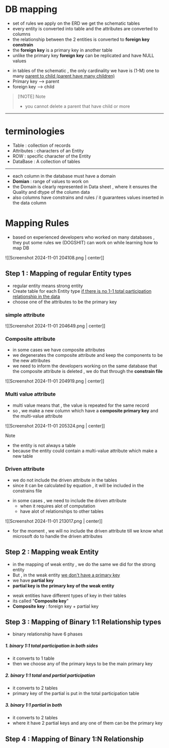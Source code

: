 # DB mapping
- set of rules we apply on the ERD we get the schematic tables
- every entity is converted into table and the attributes are converted to columns
- the relationship between the 2 entities is converted to **foreign key constrain** 
- the **foreign key** is a primary key in another table
- unlike the primary key **foreign key** can be replicated and have NULL values
* in tables of the schematic , the only cardinality we have is (1-M) one to many <u>parent to child (parent have many children)</u>
* Primary key --> parent
* foreign key --> child

>[!NOTE] Note
> - you cannot delete a parent that have child or more 

---
# terminologies
- Table : collection of records
- Attributes : characters of an Entity
- ROW : specific character of the Entity
- DataBase : A collection of tables
---

* each column in the database must have a domain 
* **Domian** : range of values to work on
* the Domain is clearly represented in Data sheet , where it ensures the Quality and dtype of the column data 
* also columns have constrains and rules / it guarantees values inserted in the data column 

# Mapping Rules
- based on experienced developers who worked on many databases , they put some rules we (DOGSHIT) can work on while learning how to map DB 

![[Screenshot 2024-11-01 204108.png | center]]

## Step 1 : Mapping of regular Entity types
- regular entity means strong entity
- Create table for each Entity type <u>if there is no 1-1 total participation relationship in the data</u>
- choose one of the attributes to be the primary key 
### simple attribute

![[Screenshot 2024-11-01 204649.png | center]]

### Composite attribute
- in some cases we have composite attributes 
- we degenerates the composite attribute and keep the components to be the new attributes 
- we need to inform the developers working on the same database that the composite attribute is deleted , we do that through the **constrain file** 

![[Screenshot 2024-11-01 204919.png | center]] 

### Multi value attribute 
- multi value means that , the value is repeated for the same record 
- so , we make a new column which have a **composite primary key** and the multi-value attribute  

![[Screenshot 2024-11-01 205324.png | center]] 

>[!NOTE]  
> - the entity is not always a table 
> - because the entity could contain a multi-value attribute which make a new table

### Driven attribute
- we do not include the driven attribute in the tables 
- since it can be calculated by equation , it will be included in the constrains file
* in some cases , we need to include the driven attribute 
	* when it requires alot of computation
	* have alot of relationships to other tables

![[Screenshot 2024-11-01 213017.png | center]]

- for the moment , we will no include the driven attribute till we know what microsoft do to handle the driven attributes
## Step 2 : Mapping weak Entity
- in the mapping of weak entity , we do the same we did for the strong entity
- But , in the weak entity <u>we don't have a primary key</u> 
- we have **partial key** 
- **partial key is the primary key of the weak entity** 
* weak entities have different types of key in their tables
* its called "**Composite key**" 
* **Composite key** : foreign key + partial key

## Step 3 : Mapping of Binary 1:1 Relationship types
- binary relationship have 6 phases 
##### 1. binary 1:1 total participation in both sides 
- it converts to 1 table
- then we choose any of the primary keys to be the main primary key 
##### 2. binary 1:1 total and partial participation 
- it converts to 2 tables
- primary key of the partial is put in the total participation table
##### 3. binary 1:1 partial in both
- it converts to 2 tables
- where it have 2 partial keys and any one of them can be the primary key 

## Step 4 : Mapping of Binary 1:N Relationship 